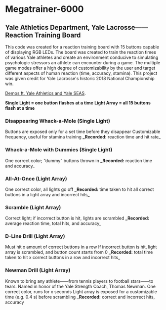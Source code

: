 # Megatrainer-6000

## Yale Athletics Department, Yale Lacrosse——Reaction Training Board

This code was created for a reaction training board with 15 buttons capable of displaying RGB LEDs.
The board was created to train the reaction times of various Yale athletes and create an environment conducive to simulating psychologic stressors an athlete can encounter during a game.
The multiple game modes offer a high degree of customizability by the user and target different aspects of human reaction (time, accuracy, stamina).
This project was given credit for Yale Lacrosse's historic 2018 National Championship win.

[Demos ft. Yale Athletics and Yale SEAS](https://drive.google.com/open?id=1kIcDlqelc1zpJhlsuj2p-aEHg2j-pehl).


**Single Light = one button flashes at a time**
**Light Array = all 15 buttons flash at a time**

### Disappearing Whack-a-Mole (Single Light)
Buttons are exposed only for a set time before they disappear
Customizable frequency, useful for stamina training
**_Recorded:** reaction time and hit rate_

### Whack-a-Mole with Dummies (Single Light)
One correct color; “dummy” buttons thrown in
**_Recorded:** reaction time and accuracy_

### All-At-Once (Light Array)
One correct color, all lights go off
**_Recorded:** time taken to hit all correct buttons in a light array and incorrect hits_

### Scramble (Light Array)
Correct light; if incorrect button is hit, lights are scrambled
**_Recorded:** average reaction time, total hits, and accuracy_

### D-Line Drill (Light Array)
Must hit x amount of correct buttons in a row
If incorrect button is hit, light array is scrambled, and button count starts from 0
**_Recorded:** total time taken to hit x correct buttons in a row and incorrect hits_

### Newman Drill (Light Array)
Known to bring any athlete——from tennis players to football stars——to tears. Named in honor of the Yale Strength Coach, Thomas Newman.
One correct color, runs for x seconds
Light array is exposed for a customizable time (e.g. 0.4 s) before scrambling
**_Recorded:** correct and incorrect hits, accuracy
